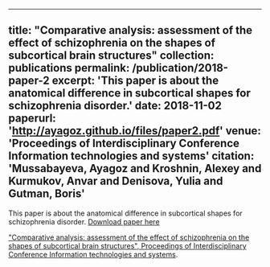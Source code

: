 ---
title: "Comparative analysis: assessment of the effect of schizophrenia on the shapes of subcortical brain structures"
collection: publications
permalink: /publication/2018-paper-2
excerpt: 'This paper is about the anatomical difference in subcortical shapes for schizophrenia disorder.'
date: 2018-11-02
paperurl: 'http://ayagoz.github.io/files/paper2.pdf'
venue: 'Proceedings of Interdisciplinary Conference Information technologies and systems'
citation: 'Mussabayeva, Ayagoz and Kroshnin, Alexey and Kurmukov, Anvar and Denisova, Yulia and Gutman, Boris'
 ---
This paper is about the anatomical difference in subcortical shapes for schizophrenia disorder.
[Download paper here](http://ayagoz.github.io/files/paper2.pdf)


["Comparative analysis: assessment of the effect of schizophrenia on the shapes of subcortical brain structures", 
 Proceedings of Interdisciplinary Conference Information technologies and systems](http://itas2018.iitp.ru/media/papers/1570496250.pdf).
